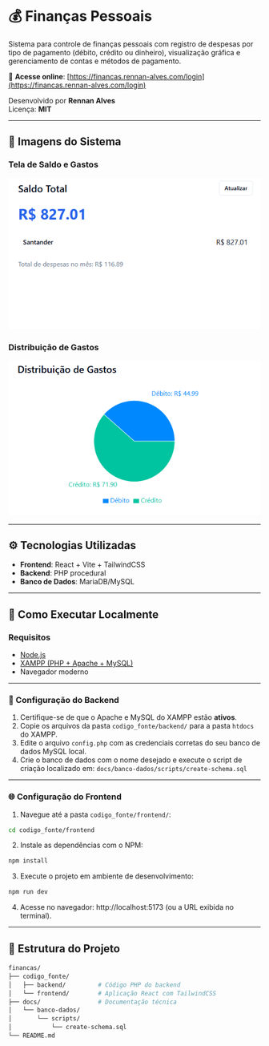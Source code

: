 # 💰 Finanças Pessoais

Sistema para controle de finanças pessoais com registro de despesas por tipo de pagamento (débito, crédito ou dinheiro), visualização gráfica e gerenciamento de contas e métodos de pagamento.

🔗 **Acesse online**: [https://financas.rennan-alves.com/login](https://financas.rennan-alves.com/login)

Desenvolvido por **Rennan Alves**  
Licença: **MIT**

---

## 📸 Imagens do Sistema

### Tela de Saldo e Gastos
![Saldo Total](docs/images/saldo-total.png)

### Distribuição de Gastos
![Distribuição de Gastos](docs/images/grafico-gastos.png)

---

## ⚙️ Tecnologias Utilizadas

- **Frontend**: React + Vite + TailwindCSS
- **Backend**: PHP procedural
- **Banco de Dados**: MariaDB/MySQL

---

## 🚀 Como Executar Localmente

### Requisitos

- [Node.js](https://nodejs.org/)
- [XAMPP (PHP + Apache + MySQL)](https://www.apachefriends.org/)
- Navegador moderno

---

### 🔧 Configuração do Backend

1. Certifique-se de que o Apache e MySQL do XAMPP estão **ativos**.
2. Copie os arquivos da pasta `codigo_fonte/backend/` para a pasta `htdocs` do XAMPP.
3. Edite o arquivo `config.php` com as credenciais corretas do seu banco de dados MySQL local.
4. Crie o banco de dados com o nome desejado e execute o script de criação localizado em:
`docs/banco-dados/scripts/create-schema.sql`


---

### 🌐 Configuração do Frontend

1. Navegue até a pasta `codigo_fonte/frontend/`:

```bash
cd codigo_fonte/frontend
```

2. Instale as dependências com o NPM:

```bash
npm install
```

3. Execute o projeto em ambiente de desenvolvimento:

```bash
npm run dev
```

4. Acesse no navegador: http://localhost:5173 (ou a URL exibida no terminal).

---

## 📂 Estrutura do Projeto

```bash
financas/
├── codigo_fonte/
│   ├── backend/         # Código PHP do backend
│   └── frontend/        # Aplicação React com TailwindCSS
├── docs/                # Documentação técnica
│   └── banco-dados/
│       └── scripts/
│           └── create-schema.sql
└── README.md

```